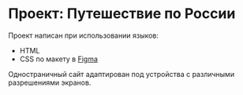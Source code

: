 # Проект: Путешествие по России

Проект написан при использовании языков:
* HTML
* CSS 
по макету в [Figma](https://www.figma.com/file/5S2WSbEFL6awjVWJ0NWL8Q/Sprint-3_-Russia-_-desktop-mobile?node-id=28503%3A0)

Одностраничный сайт адаптирован под устройства с различными разрешениями экранов. 
